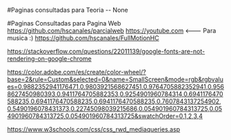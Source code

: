 #Paginas consultadas para Teoria 
-- None

#Paginas Consultadas para Pagina Web
https://github.com/hscanales/parcialweb
https://youtube.com <--- Para musica :) 
https://github.com/hscanales/FullMotionHC

https://stackoverflow.com/questions/22011139/google-fonts-are-not-rendering-on-google-chrome

https://color.adobe.com/es/create/color-wheel/?base=2&rule=Custom&selected=0&name=SmallScreen&mode=rgb&rgbvalues=0.9882352941176471,0.9803921568627451,0.9764705882352941,0.9568627450980393,0.9411764705882353,0.9254901960784314,0.6941176470588235,0.6941176470588235,0.6941176470588235,0.7607843137254902,0.5490196078431373,0.22745098039215686,0.054901960784313725,0.054901960784313725,0.054901960784313725&swatchOrder=0,1,2,3,4


https://www.w3schools.com/css/css_rwd_mediaqueries.asp